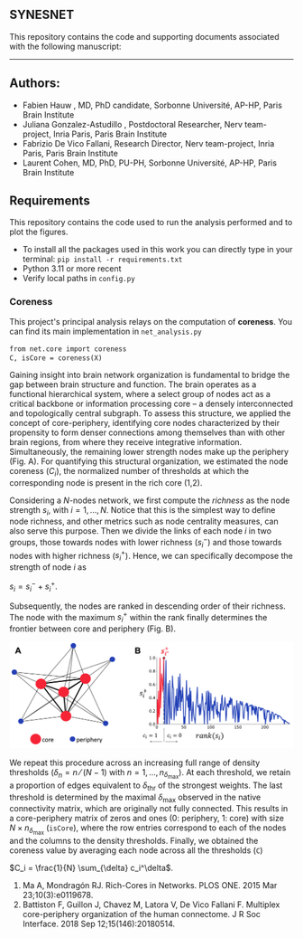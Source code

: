 SYNESNET
---
This repository contains the code and supporting documents associated with the following manuscript:


<!-- Please cite as:

Hauw F. *, Gonzalez-Astudillo J. *, De Vico Fallani F., Cohen L. (2023). Increased core-periphery connectivity in ticker-tape synesthetes. ArXiv. -->

---
## Authors:
* Fabien Hauw , MD, PhD candidate, Sorbonne Université, AP-HP, Paris Brain Institute
* Juliana Gonzalez-Astudillo , Postdoctoral Researcher, Nerv team-project, Inria Paris, Paris Brain Institute
* Fabrizio De Vico Fallani, Research Director, Nerv team-project, Inria Paris, Paris Brain Institute
* Laurent Cohen, MD, PhD, PU-PH, Sorbonne Université, AP-HP, Paris Brain Institute


## Requirements
This repository contains the code used to run the analysis performed and to plot the figures.

- To install all the packages used in this work you can directly type in your terminal:
`pip install -r requirements.txt`
- Python 3.11 or more recent
- Verify local paths in `config.py`


### Coreness
This project's principal analysis relays on the computation of **coreness**. You can find its main implementation in `net_analysis.py`
```
from net.core import coreness
C, isCore = coreness(X)
```

Gaining insight into brain network organization is fundamental to bridge the gap between brain structure and function. 
The brain operates as a functional hierarchical system, where a select group of nodes act as a critical backbone or information processing core – a densely interconnected and topologically central subgraph. 
To assess this structure, we applied the concept of core-periphery, identifying core nodes characterized by their propensity to form denser connections among themselves than with other brain regions, from where they receive integrative information. 
Simultaneously, the remaining lower strength nodes make up the periphery (Fig. A). For quantifying this structural organization, we estimated the node coreness ($C_i$), the normalized number of thresholds at which the corresponding node is present in the rich core (1,2).

Considering a $N$-nodes network, we first compute the _richness_ as the node strength $s_i$, with $i=1,…,N$. 
Notice that this is the simplest way to define node richness, and other metrics such as node centrality measures, can also serve this purpose. 
Then we divide the links of each node $i$ in two groups, those towards nodes with lower richness ($s_i^-$) and those towards nodes with higher richness ($s_i^+$). 
Hence, we can specifically decompose the strength of node $i$ as

$s_i=s_i^-+s_i^+$.

Subsequently, the nodes are ranked in descending order of their richness. 
The node with the maximum $s_i^+$ within the rank finally determines the frontier between core and periphery (Fig. B). 

![Fig. 1](./figures/coreness_theory.png)

We repeat this procedure across an increasing full range of density thresholds ($\delta_n=n⁄(N-1)$ with $n=1, \ldots, n_{\delta_{\text{max}}}$). 
At each threshold, we retain a proportion of edges equivalent to $\delta_{\text{thr}}$ of the strongest weights. 
The last threshold is determined by the maximal $\delta_{\text{max}}$ observed in the native connectivity matrix, which are originally not fully connected. 
This results in a core-periphery matrix of zeros and ones (0: periphery, 1: core) with size $N \times n_{\delta_{\text{max}}}$ (`isCore`), where the row entries correspond to each of the nodes and the columns to the density thresholds. 
Finally, we obtained the coreness value by averaging each node across all the thresholds (`C`)

$C_i = \frac{1}{N} \sum_{\delta} c_i^\delta$.


1.	Ma A, Mondragón RJ. Rich-Cores in Networks. PLOS ONE. 2015 Mar 23;10(3):e0119678. 
2.	Battiston F, Guillon J, Chavez M, Latora V, De Vico Fallani F. Multiplex core-periphery organization of the human connectome. J R Soc Interface. 2018 Sep 12;15(146):20180514. 
